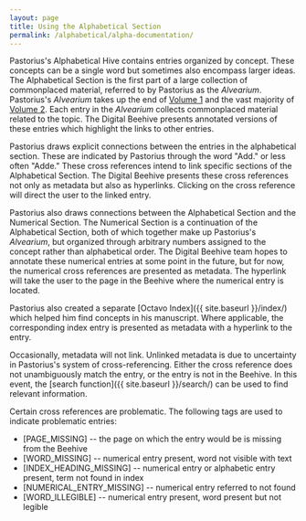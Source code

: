 ```yaml
---
layout: page
title: Using the Alphabetical Section
permalink: /alphabetical/alpha-documentation/
---
```


Pastorius's Alphabetical Hive contains entries organized by concept. These concepts can be a single word but sometimes also encompass larger ideas. The Alphabetical Section is the first part of a large collection of commonplaced material, referred to by Pastorius as the _Alvearium_. Pastorius's _Alvearium_ takes up the end of [Volume 1](tocvol1.md) and the vast majority of [Volume 2](tocvol2.md). Each entry in the _Alvearium_ collects commonplaced material related to the topic. The Digital Beehive presents annotated versions of these entries which highlight the links to other entries.

Pastorius draws explicit connections between the entries in the alphabetical section. These are indicated by Pastorius through the word "Add." or less often "Adde." These cross references intend to link specific sections of the Alphabetical Section. The Digital Beehive presents these cross references not only as metadata but also as hyperlinks. Clicking on the cross reference will direct the user to the linked entry.  

Pastorius also draws connections between the Alphabetical Section and the Numerical Section. The Numerical Section is a continuation of the Alphabetical Section, both of which together make up Pastorius's _Alvearium_, but organized through arbitrary numbers assigned to the concept rather than alphabetical order. The Digital Beehive team hopes to annotate these numerical entries at some point in the future, but for now, the numerical cross references are presented as metadata. The hyperlink will take the user to the page in the Beehive where the numerical entry is located.  

Pastorius also created a separate [Octavo Index]({{ site.baseurl }}/index/) which helped him find concepts in his manuscript. Where applicable, the corresponding index entry is presented as metadata with a hyperlink to the entry.

Occasionally, metadata will not link. Unlinked metadata is due to uncertainty in Pastorius's system of cross-referencing. Either the cross reference does not unambiguously match the entry, or the entry is not in the Beehive. In this event, the [search function]({{ site.baseurl }}/search/) can be used to find relevant information.

Certain cross references are problematic. The following tags are used to indicate problematic entries:

- [PAGE_MISSING] -- the page on which the entry would be is missing from the Beehive
- [WORD_MISSING] -- numerical entry present, word not visible with text
- [INDEX_HEADING_MISSING] -- numerical entry or alphabetic entry present, term not found in index
- [NUMERICAL_ENTRY_MISSING] -- numerical entry referred to not found
- [WORD_ILLEGIBLE] -- numerical entry present, word present but not legible
